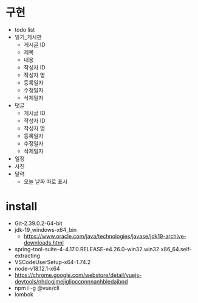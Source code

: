 # 구현

* todo list
* 일기_게시판
  * 게시글 ID
  * 제목
  * 내용
  * 작성자 ID
  * 작성자 명
  * 등록일자
  * 수정일자
  * 삭제일자
* 댓글
  * 게시글 ID
  * 작성자 ID
  * 작성자 명
  * 등록일자
  * 수정일자
  * 삭제일자
* 일정
* 사진
* 달력
    * 오늘 날짜 따로 표시

# install

* Git-2.39.0.2-64-bit
* jdk-19_windows-x64_bin
  * https://www.oracle.com/java/technologies/javase/jdk19-archive-downloads.html
* spring-tool-suite-4-4.17.0.RELEASE-e4.26.0-win32.win32.x86_64.self-extracting
* VSCodeUserSetup-x64-1.74.2
* node-v18.12.1-x64
* https://chrome.google.com/webstore/detail/vuejs-devtools/nhdogjmejiglipccpnnnanhbledajbpd
* npm i -g @vue/cli
* lombok
